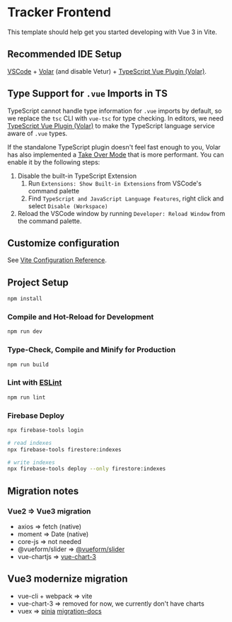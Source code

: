 # Tracker Frontend

This template should help get you started developing with Vue 3 in Vite.

## Recommended IDE Setup

[VSCode](https://code.visualstudio.com/) + [Volar](https://marketplace.visualstudio.com/items?itemName=Vue.volar) (and disable Vetur) + [TypeScript Vue Plugin (Volar)](https://marketplace.visualstudio.com/items?itemName=Vue.vscode-typescript-vue-plugin).

## Type Support for `.vue` Imports in TS

TypeScript cannot handle type information for `.vue` imports by default, so we replace the `tsc` CLI with `vue-tsc` for type checking. In editors, we need [TypeScript Vue Plugin (Volar)](https://marketplace.visualstudio.com/items?itemName=Vue.vscode-typescript-vue-plugin) to make the TypeScript language service aware of `.vue` types.

If the standalone TypeScript plugin doesn't feel fast enough to you, Volar has also implemented a [Take Over Mode](https://github.com/johnsoncodehk/volar/discussions/471#discussioncomment-1361669) that is more performant. You can enable it by the following steps:

1. Disable the built-in TypeScript Extension
   1. Run `Extensions: Show Built-in Extensions` from VSCode's command palette
   2. Find `TypeScript and JavaScript Language Features`, right click and select `Disable (Workspace)`
2. Reload the VSCode window by running `Developer: Reload Window` from the command palette.

## Customize configuration

See [Vite Configuration Reference](https://vitejs.dev/config/).

## Project Setup

```sh
npm install
```

### Compile and Hot-Reload for Development

```sh
npm run dev
```

### Type-Check, Compile and Minify for Production

```sh
npm run build
```

### Lint with [ESLint](https://eslint.org/)

```sh
npm run lint
```

### Firebase Deploy

```sh
npx firebase-tools login

# read indexes
npx firebase-tools firestore:indexes

# write indexes
npx firebase-tools deploy --only firestore:indexes
```

## Migration notes

### Vue2 => Vue3 migration

- axios => fetch (native)
- moment => Date (native)
- core-js => not needed
- @vueform/slider => [@vueform/slider](https://github.com/vueform/slider)
- vue-chartjs => [vue-chart-3](https://github.com/victorgarciaesgi/vue-chart-3)

## Vue3 modernize migration

- vue-cli + webpack => vite
- vue-chart-3 => removed for now, we currently don't have charts
- vuex => [pinia](https://github.com/vuejs/pinia) [migration-docs](https://pinia.vuejs.org/introduction.html#comparison-with-vuex-3-x-4-x)
